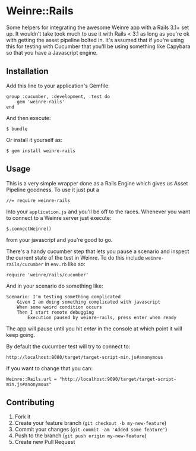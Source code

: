 # Weinre::Rails

Some helpers for integrating the awesome Weinre app with a Rails 3.1+ set up. It wouldn't take took much to use it with Rails < 3.1 as long as you're ok with getting the asset pipeline bolted in. It's assumed that if you're using this for testing with Cucumber that you'll be using something like Capybara so that you have a Javascript engine. 

## Installation

Add this line to your application's Gemfile:

	group :cucumber, :development, :test do
  		gem 'weinre-rails'
	end

And then execute:

    $ bundle

Or install it yourself as:

    $ gem install weinre-rails

## Usage

This is a very simple wrapper done as a Rails Engine which gives us Asset Pipeline goodness. To use it just put a 

	//= require weinre-rails
	
Into your `application.js` and you'll be off to the races. Whenever you want to connect to a Weinre server just execute:

	$.connectWeinre()
	
from your javascript and you're good to go. 

There's a handy cucumber step that lets you pause a scenario and inspect the current state of the test in Weinre. To do this include `weinre-rails/cucumber` in `env.rb` like so:

	require 'weinre/rails/cucumber'
	
And in your scenario do something like:

	Scenario: I'm testing something complicated
		Given I am doing something complicated with javascript
		When some weird condition occurs
		Then I start remote debugging
			Execution paused by weinre-rails, press enter when ready
		
The app will pause until you hit *enter* in the console at which point it will keep going. 

By default the cucumber test will try to connect to:
	
	http://localhost:8080/target/target-script-min.js#anonymous
	
If you want to change that you can:

	Weinre::Rails.url = "http://localhost:9090/target/target-script-min.js#anonymous"

## Contributing

1. Fork it
2. Create your feature branch (`git checkout -b my-new-feature`)
3. Commit your changes (`git commit -am 'Added some feature'`)
4. Push to the branch (`git push origin my-new-feature`)
5. Create new Pull Request
